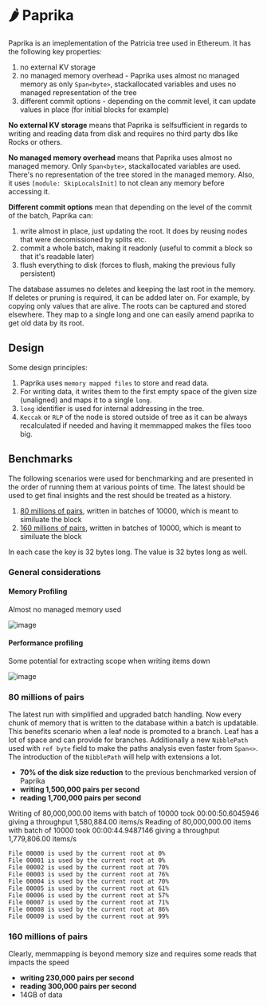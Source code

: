 # :hot_pepper: Paprika

Paprika is an imeplementation of the Patricia tree used in Ethereum. It has the following key properties:

1. no external KV storage
1. no managed memory overhead - Paprika uses almost no managed memory as only `Span<byte>`, stackallocated variables and uses no managed representation of the tree
1. different commit options - depending on the commit level, it can update values in place (for initial blocks for example)

**No external KV storage** means that Paprika is selfsufficient in regards to writing and reading data from disk and requires no third party dbs like Rocks or others.

**No managed memory overhead** means that Paprika uses almost no managed memory. Only `Span<byte>`, stackallocated variables are used. There's no representation of the tree stored in the managed memory. Also, it uses `[module: SkipLocalsInit]` to not clean any memory before accessing it.

**Different commit options** mean that depending on the level of the commit of the batch, Paprika can:

1. write almost in place, just updating the root. It does by reusing nodes that were decomissioned by splits etc.
1. commit a whole batch, making it readonly (useful to commit a block so that it's readable later)
1. flush everything to disk (forces to flush, making the previous fully persistent)

The database assumes no deletes and keeping the last root in the memory. If deletes or pruning is required, it can be added later on. For example, by copying only values that are alive. The roots can be captured and stored elsewhere. They map to a single long and one can easily amend paprika to get old data by its root.

## Design

Some design principles:

1. Paprika uses `memory mapped files` to store and read data. 
1. For writing data, it writes them to the first empty space of the given size (unaligned) and maps it to a single `long`.
1. `long` identifier is used for internal addressing in the tree.
1. `Keccak` or `RLP` of the node is stored outside of tree as it can be always recalculated if needed and having it memmapped makes the files tooo big.

## Benchmarks

The following scenarios were used for benchmarking and are presented in the order of running them at various points of time. The latest should be used to get final insights and the rest should be treated as a history.

1. [80 millions of pairs](#80-millions-of-pairs), written in batches of 10000, which is meant to similuate the block
1. [160 millions of pairs](#160-millions-of-pairs), written in batches of 10000, which is meant to similuate the block

In each case the key is 32 bytes long. The value is 32 bytes long as well.

### General considerations

#### Memory Profiling

Almost no managed memory used

![image](https://user-images.githubusercontent.com/519707/204166299-81c05582-7e0d-4401-b2cf-91a3c1b7153b.png)

#### Performance profiling

Some potential for extracting scope when writing items down

![image](https://user-images.githubusercontent.com/519707/204166363-afe54fec-d772-49ff-9d63-0bf7571b4294.png)


### 80 millions of pairs

The latest run with simplified and upgraded batch handling. Now every chunk of memory that is written to the database within a batch is updatable. This benefits scenario when a leaf node is promoted to a branch. Leaf has a lot of space and can provide for branches. Additionally a new `NibblePath` used with `ref byte` field to make the paths analysis even faster from `Span<>`. The introduction of the `NibblePath` will help with extensions a lot.

- **70% of the disk size reduction** to the previous benchmarked version of Paprika
- **writing 1,500,000 pairs per second**
- **reading 1,700,000 pairs per second**

Writing of 80,000,000.00 items with batch of 10000 took 00:00:50.6045946 giving a throughput 1,580,884.00 items/s
Reading of 80,000,000.00 items with batch of 10000 took 00:00:44.9487146 giving a throughput 1,779,806.00 items/s

```
File 00000 is used by the current root at 0%
File 00001 is used by the current root at 0%
File 00002 is used by the current root at 70%
File 00003 is used by the current root at 76%
File 00004 is used by the current root at 70%
File 00005 is used by the current root at 61%
File 00006 is used by the current root at 57%
File 00007 is used by the current root at 71%
File 00008 is used by the current root at 86%
File 00009 is used by the current root at 99%
```

### 160 millions of pairs

Clearly, memmapping is beyond memory size and requires some reads that impacts the speed

- **writing 230,000 pairs per second**
- **reading 300,000 pairs per second**
- 14GB of data
